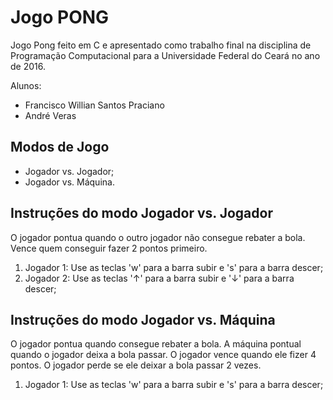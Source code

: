 # Jogo PONG

Jogo Pong feito em C e apresentado como trabalho final na disciplina de Programação Computacional para a Universidade Federal do Ceará no ano de 2016.

Alunos:
- Francisco Willian Santos Praciano
- André Veras


## Modos de Jogo
- Jogador vs. Jogador;
- Jogador vs. Máquina.

## Instruções do modo Jogador vs. Jogador
O jogador pontua quando o outro jogador não consegue rebater a bola. Vence quem conseguir fazer 2 pontos primeiro.

1. Jogador 1: Use as teclas 'w' para a barra subir e 's' para a barra descer;
2. Jogador 2: Use as teclas '↑' para a barra subir e '↓' para a barra descer;


## Instruções do modo Jogador vs. Máquina
O jogador pontua quando consegue rebater a bola. A máquina pontual quando o jogador deixa a bola passar. O jogador vence quando ele fizer 4 pontos. O jogador perde se ele deixar a bola passar 2 vezes.

1. Jogador 1: Use as teclas 'w' para a barra subir e 's' para a barra descer;


